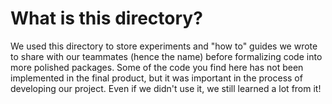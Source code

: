 # What is this directory?

We used this directory to store experiments and "how to" guides we wrote to share with our teammates (hence the name) before formalizing code into more polished packages. Some of the code you find here has not been implemented in the final product, but it was important in the process of developing our project. Even if we didn't use it, we still learned a lot from it!

